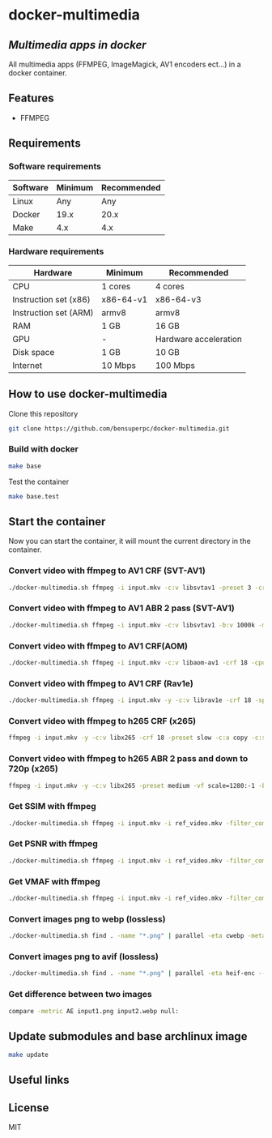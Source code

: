 # docker-multimedia

## _Multimedia apps in docker_

All multimedia apps (FFMPEG, ImageMagick, AV1 encoders ect...) in a docker container.

## Features

- FFMPEG

## Requirements

### Software requirements

| Software | Minimum | Recommended |
| ------ | ------ | ------ |
| Linux | Any | Any |
| Docker | 19.x | 20.x |
| Make | 4.x | 4.x |

### Hardware requirements

| Hardware | Minimum | Recommended |
| ------ | ------ | ------ |
| CPU | 1 cores | 4 cores |
| Instruction set (x86) | x86-64-v1 | x86-64-v3 |
| Instruction set (ARM) | armv8 | armv8 |
| RAM | 1 GB | 16 GB |
| GPU | - | Hardware acceleration |
| Disk space | 1 GB | 10 GB |
| Internet | 10 Mbps | 100 Mbps |


## How to use docker-multimedia

Clone this repository

```bash
git clone https://github.com/bensuperpc/docker-multimedia.git
```

### Build with docker

```bash
make base
```

Test the container

```bash
make base.test
```

## Start the container

Now you can start the container, it will mount the current directory in the container.

### Convert video with ffmpeg to AV1 CRF (SVT-AV1)

```bash
./docker-multimedia.sh ffmpeg -i input.mkv -c:v libsvtav1 -preset 3 -crf 18 -c:a copy -c:s copy -map 0 -map_metadata 0 -map_chapters 0 output.mkv
```

### Convert video with ffmpeg to AV1 ABR 2 pass (SVT-AV1)

```bash
./docker-multimedia.sh ffmpeg -i input.mkv -c:v libsvtav1 -b:v 1000k -minrate 500k -maxrate 1500k -bufsize 6000k -pass 1 -an -f null /dev/null && ffmpeg -i input.mkv -c:v libsvtav1 -b:v 1000k -minrate 500k -maxrate 1500k -bufsize 6000k -pass 2 -c:a copy -c:s copy -map 0 -map_metadata 0 -map_chapters 0 output.mkv
```

### Convert video with ffmpeg to AV1 CRF(AOM)

```bash
./docker-multimedia.sh ffmpeg -i input.mkv -c:v libaom-av1 -crf 18 -cpu-used 3 -row-mt 1 -c:a copy -c:s copy -map 0 -map_metadata 0 -map_chapters 0 output.mkv
```

### Convert video with ffmpeg to AV1 CRF (Rav1e)

```bash
./docker-multimedia.sh ffmpeg -i input.mkv -y -c:v librav1e -crf 18 -speed 3 -c:a copy -c:s copy -map 0 -map_metadata 0 -map_chapters 0 output.mkv
```

### Convert video with ffmpeg to h265 CRF (x265)

```bash
ffmpeg -i input.mkv -y -c:v libx265 -crf 18 -preset slow -c:a copy -c:s copy -map 0 -map_metadata 0 -map_chapters 0 output.mkv
```

### Convert video with ffmpeg to h265 ABR 2 pass and down to 720p (x265)

```bash
ffmpeg -i input.mkv -y -c:v libx265 -preset medium -vf scale=1280:-1 -b:v 2000k -minrate 500k -maxrate 4000k -bufsize 8000k -pass 1 -an -f null /dev/null && ffmpeg -i input.mkv -preset medium -vf scale=1280:-1 -c:v libx265 -b:v 2000k -minrate 500k -maxrate 4000k -bufsize 8000k -pass 2 -c:a copy -c:s copy -map 0 -map_metadata 0 -map_chapters 0 output.mkv
```

### Get SSIM with ffmpeg

```bash
./docker-multimedia.sh ffmpeg -i input.mkv -i ref_video.mkv -filter_complex "ssim" -f null /dev/null 
```

### Get PSNR with ffmpeg

```bash
./docker-multimedia.sh ffmpeg -i input.mkv -i ref_video.mkv -filter_complex "psnr" -f null /dev/null 
```

### Get VMAF with ffmpeg

```bash
./docker-multimedia.sh ffmpeg -i input.mkv -i ref_video.mkv -filter_complex "[0:v][1:v]libvmaf" -f null /dev/null 
```

### Convert images png to webp (lossless)

```bash
./docker-multimedia.sh find . -name "*.png" | parallel -eta cwebp -metadata all -lossless -exact -z 7 "{}" -o "{.}.webp" && find . -name "*.png" -exec sh -c 'touch -r "${0%.*}.png" "${0%.*}.webp"' "{}" ';'
```

### Convert images png to avif (lossless)

```bash
./docker-multimedia.sh find . -name "*.png" | parallel -eta heif-enc --avif --lossless "{}" -o "{.}.avif" && find . -name "*.png" -exec sh -c 'touch -r "${0%.*}.png" "${0%.*}.avif"' "{}" ';'
```

### Get difference between two images

```bash
compare -metric AE input1.png input2.webp null:
```

## Update submodules and base archlinux image

```bash
make update
```

## Useful links

## License

MIT
